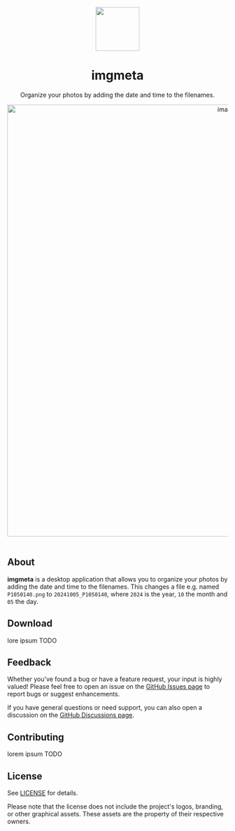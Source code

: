<p align="center">
    <div align="center">
        <img src="electron/src/renderer/src/assets/images/AppLogo.png" height="100px">
    </div>
    <h1 align="center">imgmeta</h1>
    <p align="center">
        Organize your photos by adding the date and time to the filenames.
    </p>
</p>


<div align="center">
    <img width="986" alt="image" src="https://github.com/user-attachments/assets/2e8e46d3-1ca2-4cb8-b499-4db7ecc88c26">
</div>

<br>

## About
**imgmeta** is a desktop application that allows you to organize your photos by adding the date and time
to the filenames. This changes a file e.g. named `P1050140.png` to `20241005_P1050140`, where `2024` is the year, 
`10` the month and `05` the day.

## Download
lore ipsum TODO

## Feedback
Whether you've found a bug or have a feature request, your input is highly valued! 
Please feel free to open an issue on the [GitHub Issues page](https://github.com/codeofandrin/imgmeta/issues) 
to report bugs or suggest enhancements.

If you have general questions or need support, you can also open a discussion on the
[GitHub Discussions page](https://github.com/codeofandrin/imgmeta/discussions).

## Contributing
lorem ipsum TODO

## License
See [LICENSE](./LICENSE) for details.

Please note that the license does not include the project's logos, branding, or other graphical assets. 
These assets are the property of their respective owners.
